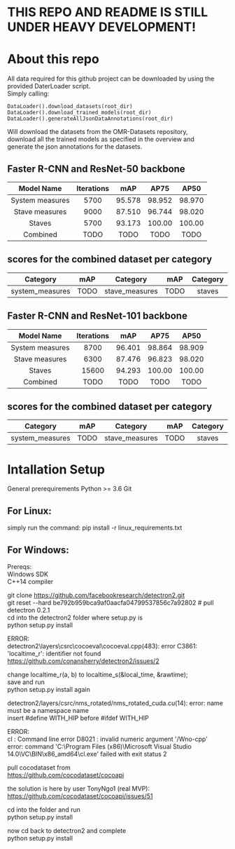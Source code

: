 # THIS REPO AND README IS STILL UNDER HEAVY DEVELOPMENT!

# About this repo

All data required for this github project can be downloaded by using the provided DaterLoader script. <br>
Simply calling: <br>
```
DataLoader().download_datasets(root_dir)
DataLoader().download_trained_models(root_dir)
DataLoader().generateAllJsonDataAnnotations(root_dir)
``` 
Will download the datasets from the OMR-Datasets repository, <br>
download all the trained models as specified in the overview and <br>
generate the json annotations for the datasets.

## Faster R-CNN and ResNet-50 backbone
|   Model Name        |   Iterations  |    mAP   |    AP75  |    AP50  |
|:-------------------:|:-------------:|:--------:|:--------:|:--------:|
|   System measures   |     5700      |  95.578  |  98.952  |  98.970  |
|   Stave measures    |     9000      |  87.510  |  96.744  |  98.020  |
|      Staves         |     5700      |  93.173  |  100.00  |  100.00  |
|      Combined       |     TODO      |  TODO  |  TODO  |  TODO  |

## scores for the combined dataset per category
| Category        | mAP    | Category       | mAP    | Category   | mAP    |
|:---------------:|:------:|:--------------:|:------:|:----------:|:------:|
| system_measures | TODO | stave_measures | TODO | staves     | TODO |

## Faster R-CNN and ResNet-101 backbone
|   Model Name        |   Iterations  |    mAP   |    AP75  |    AP50  |
|:-------------------:|:-------------:|:--------:|:--------:|:--------:|
|   System measures   |     8700      |  96.401  |  98.864  |  98.909  |
|   Stave measures    |     6300      |  87.476  |  96.823  |  98.020  |
|      Staves         |     15600     |  94.293  |  100.00  |  100.00  |
|      Combined       |     TODO      |  TODO  |  TODO  |  TODO  |

## scores for the combined dataset per category
| Category        | mAP    | Category       | mAP    | Category   | mAP    |
|:---------------:|:------:|:--------------:|:------:|:----------:|:------:|
| system_measures | TODO | stave_measures | TODO | staves     | TODO |

# Intallation Setup

General prerequirements
Python >= 3.6
Git

## For Linux:

simply run the command:
pip install -r linux_requirements.txt

## For Windows:

Prereqs: <br>
Windows SDK <br>
C++14 compiler <br>

git clone https://github.com/facebookresearch/detectron2.git <br>
git reset --hard be792b959bca9af0aacfa04799537856c7a92802 # pull detectron 0.2.1 <br>
cd into the detectron2 folder where setup.py is <br>
python setup.py install

ERROR: <br>
detectron2\layers\csrc\cocoeval\cocoeval.cpp(483): error C3861: 'localtime_r': identifier not found <br>
https://github.com/conansherry/detectron2/issues/2

change localtime_r(a, b) to localtime_s(&local_time, &rawtime); <br>
save and run  <br>
python setup.py install again

detectron2/layers/csrc/nms_rotated/nms_rotated_cuda.cu(14): error: name must be a namespace name <br>
insert #define WITH_HIP before #ifdef WITH_HIP

ERROR: <br>
cl : Command line error D8021 : invalid numeric argument '/Wno-cpp' <br>
error: command 'C:\\Program Files (x86)\\Microsoft Visual Studio 14.0\\VC\\BIN\\x86_amd64\\cl.exe' failed with exit status 2

pull cocodataset from <br>
https://github.com/cocodataset/cocoapi

the solution is here by user TonyNgo1 (real MVP): <br>
https://github.com/cocodataset/cocoapi/issues/51

cd into the folder and run <br>
python setup.py install

now cd back to detectron2 and complete <br>
python setup.py install